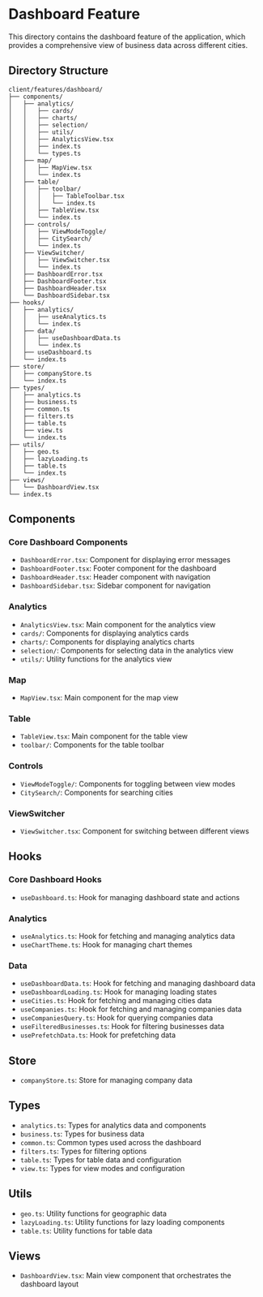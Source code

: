 # Dashboard Feature

This directory contains the dashboard feature of the application, which provides a comprehensive view of business data across different cities.

## Directory Structure

```
client/features/dashboard/
├── components/
│   ├── analytics/
│   │   ├── cards/
│   │   ├── charts/
│   │   ├── selection/
│   │   ├── utils/
│   │   ├── AnalyticsView.tsx
│   │   ├── index.ts
│   │   └── types.ts
│   ├── map/
│   │   ├── MapView.tsx
│   │   └── index.ts
│   ├── table/
│   │   ├── toolbar/
│   │   │   ├── TableToolbar.tsx
│   │   │   └── index.ts
│   │   ├── TableView.tsx
│   │   └── index.ts
│   ├── controls/
│   │   ├── ViewModeToggle/
│   │   ├── CitySearch/
│   │   └── index.ts
│   ├── ViewSwitcher/
│   │   ├── ViewSwitcher.tsx
│   │   └── index.ts
│   ├── DashboardError.tsx
│   ├── DashboardFooter.tsx
│   ├── DashboardHeader.tsx
│   └── DashboardSidebar.tsx
├── hooks/
│   ├── analytics/
│   │   ├── useAnalytics.ts
│   │   └── index.ts
│   ├── data/
│   │   ├── useDashboardData.ts
│   │   └── index.ts
│   ├── useDashboard.ts
│   └── index.ts
├── store/
│   ├── companyStore.ts
│   └── index.ts
├── types/
│   ├── analytics.ts
│   ├── business.ts
│   ├── common.ts
│   ├── filters.ts
│   ├── table.ts
│   ├── view.ts
│   └── index.ts
├── utils/
│   ├── geo.ts
│   ├── lazyLoading.ts
│   ├── table.ts
│   └── index.ts
├── views/
│   └── DashboardView.tsx
└── index.ts
```

## Components

### Core Dashboard Components
- `DashboardError.tsx`: Component for displaying error messages
- `DashboardFooter.tsx`: Footer component for the dashboard
- `DashboardHeader.tsx`: Header component with navigation
- `DashboardSidebar.tsx`: Sidebar component for navigation

### Analytics
- `AnalyticsView.tsx`: Main component for the analytics view
- `cards/`: Components for displaying analytics cards
- `charts/`: Components for displaying analytics charts
- `selection/`: Components for selecting data in the analytics view
- `utils/`: Utility functions for the analytics view

### Map
- `MapView.tsx`: Main component for the map view

### Table
- `TableView.tsx`: Main component for the table view
- `toolbar/`: Components for the table toolbar

### Controls
- `ViewModeToggle/`: Components for toggling between view modes
- `CitySearch/`: Components for searching cities

### ViewSwitcher
- `ViewSwitcher.tsx`: Component for switching between different views

## Hooks

### Core Dashboard Hooks
- `useDashboard.ts`: Hook for managing dashboard state and actions

### Analytics
- `useAnalytics.ts`: Hook for fetching and managing analytics data
- `useChartTheme.ts`: Hook for managing chart themes

### Data
- `useDashboardData.ts`: Hook for fetching and managing dashboard data
- `useDashboardLoading.ts`: Hook for managing loading states
- `useCities.ts`: Hook for fetching and managing cities data
- `useCompanies.ts`: Hook for fetching and managing companies data
- `useCompaniesQuery.ts`: Hook for querying companies data
- `useFilteredBusinesses.ts`: Hook for filtering businesses data
- `usePrefetchData.ts`: Hook for prefetching data

## Store
- `companyStore.ts`: Store for managing company data

## Types
- `analytics.ts`: Types for analytics data and components
- `business.ts`: Types for business data
- `common.ts`: Common types used across the dashboard
- `filters.ts`: Types for filtering options
- `table.ts`: Types for table data and configuration
- `view.ts`: Types for view modes and configuration

## Utils
- `geo.ts`: Utility functions for geographic data
- `lazyLoading.ts`: Utility functions for lazy loading components
- `table.ts`: Utility functions for table data

## Views
- `DashboardView.tsx`: Main view component that orchestrates the dashboard layout 